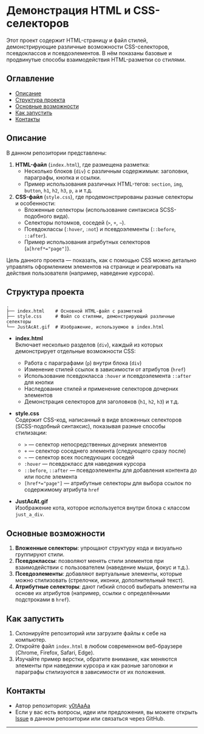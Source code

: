 # Демонстрация HTML и CSS-селекторов

Этот проект содержит HTML-страницу и файл стилей, демонстрирующие различные возможности CSS-селекторов, псевдоклассов и псевдоэлементов. В нём показаны базовые и продвинутые способы взаимодействия HTML-разметки со стилями.

## Оглавление
- [Описание](#описание)
- [Структура проекта](#структура-проекта)
- [Основные возможности](#основные-возможности)
- [Как запустить](#как-запустить)
- [Контакты](#контакты)

## Описание
В данном репозитории представлены:
1. **HTML-файл** (`index.html`), где размещена разметка:
   - Несколько блоков (`div`) с различным содержимым: заголовки, параграфы, кнопка и ссылки.
   - Пример использования различных HTML-тегов: `section`, `img`, `button`, `h1`, `h2`, `h3`, `p`, `a` и т.д.
2. **CSS-файл** (`style.css`), где продемонстрированы разные селекторы и особенности:
   - Вложенные селекторы (использование синтаксиса SCSS-подобного вида).
   - Селекторы потомков, соседей (`>`, `+`, `~`).
   - Псевдоклассы (`:hover`, `:not`) и псевдоэлементы (`::before`, `::after`).
   - Пример использования атрибутных селекторов (`a[href*="page"]`).

Цель данного проекта — показать, как с помощью CSS можно детально управлять оформлением элементов на странице и реагировать на действия пользователя (например, наведение курсора).

## Структура проекта

```
.
├── index.html    # Основной HTML-файл с разметкой
├── style.css     # Файл со стилями, демонстрирующий различные селекторы
└── JustAcAt.gif  # Изображение, используемое в index.html
```

- **index.html**  
  Включает несколько разделов (`div`), каждый из которых демонстрирует отдельные возможности CSS:  
  - Работа с параграфами (`p`) внутри блока (`div`)  
  - Изменение стилей ссылок в зависимости от атрибутов (`href`)  
  - Использование псевдокласса `:hover` и псевдоэлемента `::after` для кнопки  
  - Наследование стилей и применение селекторов дочерних элементов  
  - Демонстрация селекторов для заголовков (`h1`, `h2`, `h3`) и т.д.

- **style.css**  
  Содержит CSS-код, написанный в виде вложенных селекторов (SCSS-подобный синтаксис), показывая разные способы стилизации:
  - `>` — селектор непосредственных дочерних элементов  
  - `+` — селектор соседнего элемента (следующего сразу после)  
  - `~` — селектор всех последующих соседей  
  - `:hover` — псевдокласс для наведения курсора  
  - `::before`, `::after` — псевдоэлементы для добавления контента до или после элемента  
  - `[href*="page"]` — атрибутные селекторы для выбора ссылок по содержимому атрибута `href`

- **JustAcAt.gif**  
  Изображение кота, которое используется внутри блока с классом `just_a_div`.

## Основные возможности
1. **Вложенные селекторы**: упрощают структуру кода и визуально группируют стили.
2. **Псевдоклассы**: позволяют менять стили элементов при взаимодействии с пользователем (наведение мыши, фокус и т.д.).
3. **Псевдоэлементы**: добавляют виртуальные элементы, которые можно стилизовать (стрелочки, иконки, дополнительный текст).
4. **Атрибутные селекторы**: дают гибкий способ выбирать элементы на основе их атрибутов (например, ссылки с определёнными подстроками в `href`).

## Как запустить
1. Склонируйте репозиторий или загрузите файлы к себе на компьютер.
2. Откройте файл `index.html` в любом современном веб-браузере (Chrome, Firefox, Safari, Edge).
3. Изучайте пример верстки, обратите внимание, как меняются элементы при наведении курсора и как разные заголовки и параграфы стилизуются в зависимости от их положения.

## Контакты
- Автор репозитория: [y0tAaAa](https://github.com/y0tAaAa)  
- Если у вас есть вопросы, идеи или предложения, вы можете открыть [Issue](https://github.com/y0tAaAa/hillel/issues) в данном репозитории или связаться через GitHub.

---
